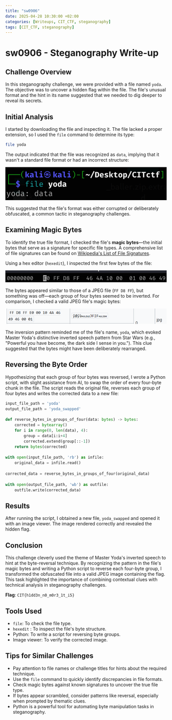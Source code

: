 ```yaml
---
title: "sw0906"
date: 2025-04-28 10:30:00 +02:00
categories: [Writeups, CIT_CTF, steganography]
tags: [CIT_CTF, steganography]
---
```


# sw0906 - Steganography Write-up

## Challenge Overview
In this steganography challenge, we were provided with a file named `yoda`. The objective was to uncover a hidden flag within the file. The file's unusual format and the hint in its name suggested that we needed to dig deeper to reveal its secrets.

## Initial Analysis
I started by downloading the file and inspecting it. The file lacked a proper extension, so I used the `file` command to determine its type:

```bash
file yoda
```

The output indicated that the file was recognized as `data`, implying that it wasn't a standard file format or had an incorrect structure:

![File command output](/assets/images/CIT/sw0906_1.png)

This suggested that the file's format was either corrupted or deliberately obfuscated, a common tactic in steganography challenges.

## Examining Magic Bytes
To identify the true file format, I checked the file's **magic bytes**—the initial bytes that serve as a signature for specific file types. A comprehensive list of file signatures can be found on [Wikipedia's List of File Signatures](https://en.wikipedia.org/wiki/List_of_file_signatures).

Using a hex editor (`hexedit`), I inspected the first few bytes of the file:

![Hex editor initial bytes](/assets/images/CIT/sw0906_2.png)

The bytes appeared similar to those of a JPEG file (`FF D8 FF`), but something was off—each group of four bytes seemed to be inverted. For comparison, I checked a valid JPEG file's magic bytes:

![Valid JPEG magic bytes](/assets/images/CIT/sw0906_3.png)

The inversion pattern reminded me of the file's name, `yoda`, which evoked Master Yoda's distinctive inverted speech pattern from Star Wars (e.g., "Powerful you have become, the dark side I sense in you."). This clue suggested that the bytes might have been deliberately rearranged.

## Reversing the Byte Order
Hypothesizing that each group of four bytes was reversed, I wrote a Python script, with slight assistance from AI, to swap the order of every four-byte chunk in the file. The script reads the original file, reverses each group of four bytes and writes the corrected data to a new file:

```python
input_file_path = 'yoda'
output_file_path = 'yoda_swapped'

def reverse_bytes_in_groups_of_four(data: bytes) -> bytes:
    corrected = bytearray()
    for i in range(0, len(data), 4):
        group = data[i:i+4]
        corrected.extend(group[::-1])
    return bytes(corrected)

with open(input_file_path, 'rb') as infile:
    original_data = infile.read()

corrected_data = reverse_bytes_in_groups_of_four(original_data)

with open(output_file_path, 'wb') as outfile:
    outfile.write(corrected_data)
```

## Results
After running the script, I obtained a new file, `yoda_swapped` and opened it with an image viewer. The image rendered correctly and revealed the hidden flag.

## Conclusion
This challenge cleverly used the theme of Master Yoda's inverted speech to hint at the byte-reversal technique. By recognizing the pattern in the file's magic bytes and writing a Python script to reverse each four-byte group, I transformed the obfuscated file into a valid JPEG image containing the flag. This task highlighted the importance of combining contextual clues with technical analysis in steganography challenges.

**Flag**: `CIT{h1dd3n_n0_m0r3_1t_i5}`

## Tools Used
- `file`: To check the file type.
- `hexedit` : To inspect the file's byte structure.
- Python: To write a script for reversing byte groups.
- Image viewer: To verify the corrected image.

## Tips for Similar Challenges
- Pay attention to file names or challenge titles for hints about the required technique.
- Use the `file` command to quickly identify discrepancies in file formats.
- Check magic bytes against known signatures to uncover the true file type.
- If bytes appear scrambled, consider patterns like reversal, especially when prompted by thematic clues.
- Python is a powerful tool for automating byte manipulation tasks in steganography.